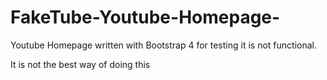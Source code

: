 # FakeTube-Youtube-Homepage-
Youtube Homepage written with Bootstrap 4 for testing it is not functional.


It is not the best way of doing this 
